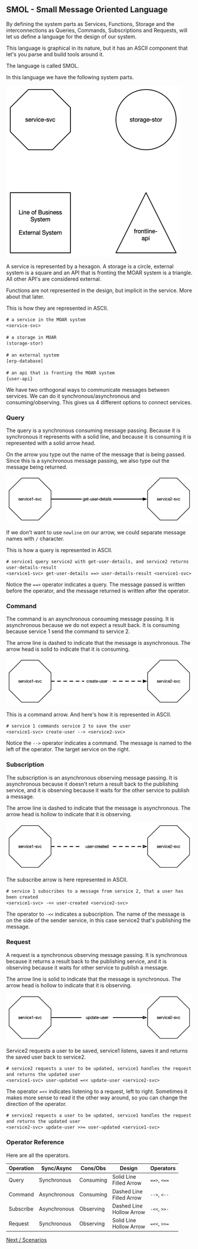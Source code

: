 ## SMOL - Small Message Oriented Language

By defining the system parts as Services, Functions, Storage and the interconnections as Queries, Commands, Subscriptions and Requests, will let us define a language for the design of our system.

This language is graphical in its nature, but it has an ASCII component that let's you parse and build tools around it.

The language is called SMOL.

In this language we have the following system parts.

![System Parts](smol/system-parts.png)

A service is represented by a hexagon. A storage is a circle, external system is a square and an API that is fronting the MOAR system is a triangle. All other API's are considered external.

Functions are not represented in the design, but implicit in the service. More about that later.

This is how they are represented in ASCII.

```smol
# a service in the MOAR system
<service-svc>

# a storage in MOAR
(storage-stor)

# an external system
[erp-database]

# an api that is fronting the MOAR system
{user-api}
```

We have two orthogonal ways to communicate messages between services. We can do it synchronous/asynchronous and consuming/observing. This gives us 4 different options to connect services.

### Query

The query is a synchronous consuming message passing. Because it is synchronous it represents with a solid line, and because it is consuming it is represented with a solid arrow head.

On the arrow you type out the name of the message that is being passed. Since this is a synchronous message passing, we also type out the message being returned.

![Message Query](smol/query.png)

If we don't want to use `newline` on our arrow, we could separate message names with `/` character.

This is how a query is represented in ASCII.

```smol
# service1 query service2 with get-user-details, and service2 returns user-details-result
<service1-svc> get-user-details ==> user-details-result <service1-svc>
```

Notice the `==>` operator indicates a query. The message passed is written before the operator, and the message returned is written after the operator.

### Command

The command is an asynchronous consuming message passing. It is asynchronous because we do not expect a result back. It is consuming because service 1 send the command to service 2.

The arrow line is dashed to indicate that the message is asynchronous. The arrow head is solid to indicate that it is consuming.

![Message Command](smol/command.png)

This is a command arrow. And here's how it is represented in ASCII.

```smol
# service 1 commands service 2 to save the user
<service1-svc> create-user --> <service2-svc>
```

Notice the `-->` operator indicates a command. The message is named to the left of the operator. The target service on the right.

### Subscription

The subscription is an asynchronous observing message passing. It is asynchronous because it doesn't return a result back to the publishing service, and it is observing because it waits for the other service to publish a message.

The arrow line is dashed to indicate that the message is asynchronous. The arrow head is hollow to indicate that it is observing.

![Message Subscription](smol/subscription.png)

The subscribe arrow is here represented in ASCII.

```smol
# service 1 subscribes to a message from service 2, that a user has been created
<service1-svc> -<< user-created <service2-svc>
```

The operator to `-<<` indicates a subscription. The name of the message is on the side of the sender service, in this case service2 that's publishing the message.

### Request

A request is a synchronous observing message passing. It is synchronous because it returns a result back to the publishing service, and it is observing because it waits for other service to publish a message.

The arrow line is solid to indicate that the message is synchronous. The arrow head is hollow to indicate that it is observing.

![Message Request](smol/request.png)

Service2 requests a user to be saved, service1 listens, saves it and returns the saved user back to service2.

```smol
# service2 requests a user to be updated, service1 handles the request and returns the updated user
<service1-svc> user-updated =<< update-user <service2-svc> 
```

The operator `=<<` indicates listening to a request, left to right. Sometimes it makes more sense to read it the other way around, so you can change the direction of the operator.

```smol
# service2 requests a user to be updated, service1 handles the request and returns the updated user
<service2-svc> update-user >>= user-updated <service1-svc>
```

### Operator Reference

Here are all the operators.

| Operation | Sync/Async | Cons/Obs | Design | Operators |
| ---------- | ------------ | ----------- | ------- | ---------- |
| Query | Synchronous | Consuming | Solid Line <br> Filled Arrow | `==>`, `<==` |
| Command | Asynchronous | Consuming | Dashed Line <br> Filled Arrow | `-->`, `<--` |
| Subscribe | Asynchronous | Observing | Dashed Line <br> Hollow Arrow | `-<<`, `>>-` |
| Request | Synchronous | Observing | Solid Line <br> Hollow Arrow | `=<<`, `>>=` |

[Next / Scenarios](scenarios.html)
